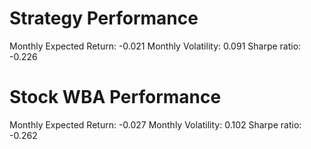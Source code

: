 # Strategy Performance
Monthly Expected Return: -0.021
Monthly Volatility: 0.091
Sharpe ratio: -0.226
# Stock WBA Performance
Monthly Expected Return: -0.027
Monthly Volatility: 0.102
Sharpe ratio: -0.262
